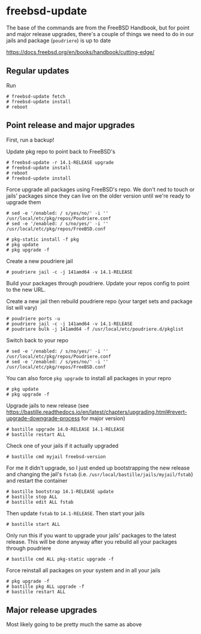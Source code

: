 # freebsd-update

The base of the commands are from the FreeBSD Handbook, but for point and major release upgrades, there's a couple of things we need to do in our jails and package (`poudriere`) is up to date

https://docs.freebsd.org/en/books/handbook/cutting-edge/

## Regular updates

Run

```
# freebsd-update fetch
# freebsd-update install
# reboot
```

## Point release and major upgrades

First, run a backup!

Update pkg repo to point back to FreeBSD's

```
# freebsd-update -r 14.1-RELEASE upgrade
# freebsd-update install
# reboot
# freebsd-update install
```

Force upgrade all packages using FreeBSD's repo. We don't ned to touch or jails' packages since they can live on the older version until we're ready to upgrade them

```
# sed -e '/enabled: / s/yes/no/' -i '' /usr/local/etc/pkg/repos/Poudriere.conf
# sed -e '/enabled: / s/no/yes/' -i '' /usr/local/etc/pkg/repos/FreeBSD.conf

# pkg-static install -f pkg
# pkg update
# pkg upgrade -f
```

Create a new poudriere jail
```
# poudriere jail -c -j 141amd64 -v 14.1-RELEASE
```

Build your packages through poudriere. Update your repos config to point to the new URL.

Create a new jail then rebuild poudriere repo (your target sets and package list will vary)
```
# poudriere ports -u
# poudriere jail -c -j 141amd64 -v 14.1-RELEASE
# poudriere bulk -j 141amd64 -f /usr/local/etc/poudriere.d/pkglist
```

Switch back to your repo

```
# sed -e '/enabled: / s/no/yes/' -i '' /usr/local/etc/pkg/repos/Poudriere.conf
# sed -e '/enabled: / s/yes/no/' -i '' /usr/local/etc/pkg/repos/FreeBSD.conf
```

You can also force `pkg upgrade` to install all packages in your repro

```
# pkg update
# pkg upgrade -f
```

Upgrade jails to new release (see https://bastille.readthedocs.io/en/latest/chapters/upgrading.html#revert-upgrade-downgrade-process for major version)

```
# bastille upgrade 14.0-RELEASE 14.1-RELEASE
# bastille restart ALL
```

Check one of your jails if it actually upgraded
```
# bastille cmd myjail freebsd-version
```

For me it didn't upgrade, so I just ended up bootstrapping the new release and changing the jail's `fstab` (i.e. `/usr/local/bastille/jails/myjail/fstab`) and restart the container

```
# bastille bootstrap 14.1-RELEASE update
# bastille stop ALL
# bastille edit ALL fstab
```

Then update `fstab` to `14.1-RELEASE`. Then start your jails
```
# bastille start ALL
```

Only run this if you want to upgrade your jails' packages to the latest release. This will be done anyway after you rebuild all your packages through poudriere

```
# bastille cmd ALL pkg-static upgrade -f
```

Force reinstall all packages on your system and in all your jails

```
# pkg upgrade -f
# bastille pkg ALL upgrade -f
# bastille restart ALL
```

## Major release upgrades

Most likely going to be pretty much the same as above